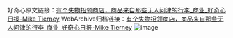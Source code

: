 好奇心原文链接：[有个失物招领商店，商品来自那些无人问津的行李_商业_好奇心日报-Mike Tierney](https://www.qdaily.com/articles/3876.html)
WebArchive归档链接：[有个失物招领商店，商品来自那些无人问津的行李_商业_好奇心日报-Mike Tierney](http://web.archive.org/web/20190623153204/https://www.qdaily.com/articles/3876.html)
![image](http://ww3.sinaimg.cn/large/007d5XDply1g3vdi4nwa5j30u04kix6p)